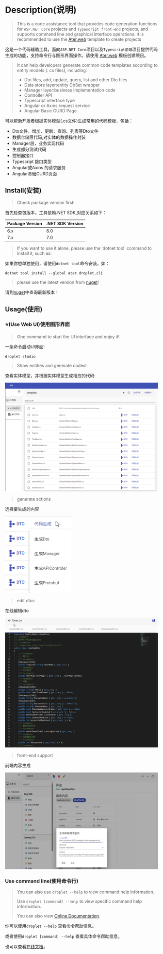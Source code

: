 # Description(说明)
> This is a code assistance tool that provides code generation functions for `ASP.NET Core` projects and `Typescript front-end` projects, and supports command line and graphical interface operations. It is recommended to use the [Ater.web](https://github.com/AterDev/ater.web) template to create projects

这是一个代码辅助工具，面向`ASP.NET Core`项目以及`Typescript前端`项目提供代码生成的功能，支持命令行与图形界面操作。请使用 [Ater.web](https://github.com/AterDev/ater.web) 模板创建项目。

> It can help developers generate common code templates according to entity models (. cs files), including:
> - Dto files, add, update, query, list and other Dto files
> - Data store layer:entity DbSet wrapper
> - Manager layer:business implementation code
> - Controller API
> - Typescript interface type
> - Angular or Axios request service
> - Angular Basic CURD Page

可以帮助开发者根据实体模型(.cs文件)生成常用的代码模板，包括：
- Dto文件，增加、更新、查询、列表等Dto文件
- 数据仓储层代码,对实体的数据操作封装
- Manager层，业务实现代码
- 生成部分测试代码
- 控制器接口
- Typescript 接口类型
- Angular或Axios 的请求服务
- Angular基础CURD页面


## Install(安装)
> Check package version first!

首先检查包版本，工具依赖.NET SDK,对应关系如下：

|Package Version|.NET SDK Version|
|-|-|
|6.x|6.0|
|7.x|7.0|

> If you want to use it alone, please use the 'dotnet tool' command to install it, such as:

如果你想单独使用，请使用`dotnet tool`命令安装，如：
```
dotnet tool install --global ater.droplet.cli
```

> please use the latest version from [nuget](https://www.nuget.org/packages/ater.droplet.cli)!

请到[nuget](https://www.nuget.org/packages/ater.droplet.cli)中查询最新版本！

## Usage(使用)

### ⭐(Use Web UI)使用图形界面

> One command to start the UI interface and enjoy it!

一条命令启动UI界面!
```pwsh
droplet studio
```

> Show entities and generate codes!

查看实体模型，并根据实体模型生成相应的代码:

![entities](./images/code%20generate.png)


> generate actions

选择要生成的内容

![generate-actons](./images/generate%20actions.png)

> edit dtos

在线编辑dto

![edit dtos](./images/edit%20dtos.png)

> front-end support

前端内容生成

![front-end](./images/front-end.png)

### Use command line(使用命令行)

> You can also use `droplet --help` to view command help information.
>
> Use `droplet [command] --help` to view specific command help information.
>
> You can also view [Online Documentation](https://github.com/AterDev/ater.docs/tree/dev/cn/droplet%20cli).


你可以使用`droplet --help` 查看命令帮助信息。

或者使用`droplet [command] --help` 查看具体命令帮助信息。

也可以查看[在线文档](https://github.com/AterDev/ater.docs/tree/dev/cn/droplet%20cli)。

